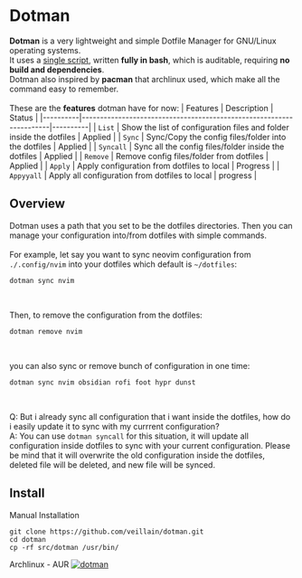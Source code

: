 # Dotman
**Dotman** is a very lightweight and simple Dotfile Manager for GNU/Linux operating systems. \
It uses a [single script](src/dotman), written **fully in bash**, which is auditable, requiring **no build and dependencies**. \
Dotman also inspired by **pacman** that archlinux used, which make all the command easy to remember. \
<br/>
These are the **features** dotman have for now:
| Features | Description                                                         | Status   | 
|----------|---------------------------------------------------------------------|----------|
| ```List```     | Show the list of configuration files and folder inside the dotfiles | Applied  |
| ```Sync```     | Sync/Copy the config files/folder into the dotfiles                 | Applied  |
| ```Syncall```  | Sync all the config files/folder inside the dotfiles                | Applied  |
| ```Remove```   | Remove config files/folder from dotfiles                            | Applied  |
| ```Apply```    | Apply configuration from dotfiles to local                          | Progress |
| ```Appyyall``` | Apply all configuration from dotfiles to local                      | progress |

## Overview
Dotman uses a path that you set to be the dotfiles directories. Then you can manage your configuration into/from dotfiles with simple commands. \
<br/>
For example, let say you want to sync neovim configuration from ```./.config/nvim``` into your dotfiles which default is ```~/dotfiles```:
```
dotman sync nvim
```
<br/>

Then, to remove the configuration from the dotfiles:
```
dotman remove nvim
```
<br/>

you can also sync or remove bunch of configuration in one time:
```
dotman sync nvim obsidian rofi foot hypr dunst
```
<br/>

Q: But i already sync all configuration that i want inside the dotfiles, how do i easily update it to sync with my currrent configuration? \
A: You can use ```dotman syncall``` for this situation, it will update all configuration inside dotfiles to sync with your current configuration. Please be mind that it will overwrite the old configuration inside the dotfiles, deleted file will be deleted, and new file will be synced.

## Install
Manual Installation
```
git clone https://github.com/veillain/dotman.git
cd dotman
cp -rf src/dotman /usr/bin/
```
Archlinux - AUR
[![dotman](https://img.shields.io/aur/version/dotman?color=1793d1&label=dotman&logo=arch-linux&style=for-the-badge)](https://aur.archlinux.org/packages/dotman/)


